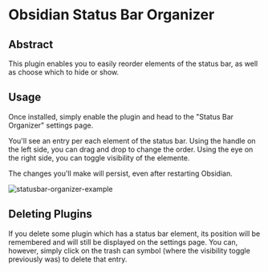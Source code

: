 # Obsidian Status Bar Organizer
## Abstract
This plugin enables you to easily reorder elements of the status bar, as well as choose which to hide or show.

## Usage
Once installed, simply enable the plugin and head to the "Status Bar Organizer" settings page.

You'll see an entry per each element of the status bar.
Using the handle on the left side, you can drag and drop to change the order.
Using the eye on the right side, you can toggle visibility of the elemente.

The changes you'll make will persist, even after restarting Obsidian.

![statusbar-organizer-example](https://github.com/Opisek/obsidian-statusbar-organizer/assets/40141286/677fd704-1302-48cd-b849-3718c2a715d7)

## Deleting Plugins
If you delete some plugin which has a status bar element, its position will be remembered and will still be displayed on the settings page.
You can, however, simply click on the trash can symbol (where the visibility toggle previously was) to delete that entry.
